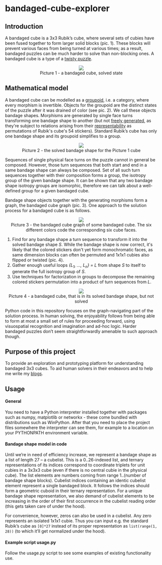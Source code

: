 # bandaged-cube-explorer
## Introduction
A bandaged cube is a 3x3 Rubik’s cube, where several sets of cubies have been fused together to form larger solid blocks (pic. 1). These blocks will prevent various faces from being turned at various times; as a result, bandaged puzzles can be much harder to solve than non-blocking ones. A bandaged cube is a type of a [twisty puzzle](http://www.google.com/images?q=twisty+puzzles).

<p align="center">
  <img src="https://ldubravsky.files.wordpress.com/2015/03/justinpocket2.png">
  <br> Picture 1 - a bandaged cube, solved state
</p>

## Mathematical model
A bandaged cube can be modelled as a [groupoid](https://en.wikipedia.org/wiki/Groupoid), i.e. a category, where every morphism is invertible. Objects for the groupoid are the distinct states of the puzzle after it was drained of color (see pic. 2). We call these objects bandage shapes. Morphisms are generated by single face turns transforming one bandage shape to another (but not [freely generated](https://ncatlab.org/nlab/show/free+groupoid), as they're subject to relations arising from their [representability](https://ncatlab.org/nlab/show/representation) as permutations of Rubik's cube's 54 stickers). Standard Rubik’s cube has only one bandage shape and its groupoid simplifies to a group.

<p align="center">
  <img src="https://ldubravsky.files.wordpress.com/2015/03/justinpocket4.png">
  <br> Picture 2 - the solved bandage shape for the Picture 1 cube
</p>

Sequences of single physical face turns on the puzzle cannot in general be composed. However, those turn sequences that both start and end in a same bandage shape can always be composed. Set of all such turn sequences together with their composition forms a group, the isotropy group of the given bandage shape. It can be shown that any two bandage shape isotropy groups are isomorphic, therefore we can talk about a well-defined group for a given bandaged cube.

Bandage shape objects together with the generating morphisms form a graph, the bandaged cube graph (pic. 3). One approach to the solution process for a bandaged cube is as follows.

<p align="center">
  <img src="https://ldubravsky.files.wordpress.com/2015/07/diamond2.png">
  <br> Picture 3 - the bandaged cube graph of some bandaged cube. The six different colors code the corresponding six cube faces.
</p>

1. Find for any bandage shape a turn sequence to transform it into the solved bandage shape *S*. While the bandage shape is now correct, it's likely that the colored stickers don't yet form monochromatic faces, as same dimension blocks can often be permuted and 1x1x1 cubies also flipped or twisted (pic. 4).
2. Gather enough useful loops *{L<sub>1</sub>, ..., L<sub>n</sub>} = L* from shape *S* to itself to generate the full isotropy group of *S*.
3. Use techniques for factorization in groups to decompose the remaining colored stickers permutation into a product of turn sequences from *L*.

<p align="center">
  <img src="https://ldubravsky.files.wordpress.com/2015/07/sr_block.jpg">
  <br> Picture 4 - a bandaged cube, that is in its solved bandage shape, but not solved
</p>

Python code in this repository focuses on the graph-navigating part of the solution process. In human solving, the enjoyability follows from being able to form at most a small set of rules for proceeding forward, using visuospatial recognition and imagination and ad-hoc logic. Harder bandaged puzzles don’t seem straightforwardly amenable to such approach though.

## Purpose of this project
To provide an exploration and prototyping platform for understanding bandaged 3x3 cubes. To aid human solvers in their endeavors and to help me write my [blogs](https://ldubravsky.wordpress.com/).

## Usage
#### General
You need to have a Python interpreter installed together with packages such as numpy, matplotlib or networkx - these come bundled with distributions such as WinPython. After that you need to place the project files somewhere the interpreter can see them, for example to a location on your PYTHONPATH environment variable.

#### Bandage shape model in code
Until we’re in need of efficiency increase, we represent a bandage shape as a list of length 27 – a cubelist. This is a 0..26-indexed list, and ternary representations of its indices correspond to coordinate triplets for unit cubies in a 3x3x3 cube (even if there is no central cubie in the physical cube). The list elements are numbers coming from range 1..(number of bandage shape blocks). Cubelist indices containing an identic cubelist element represent a single bandaged block. It follows the indices should form a geometric cuboid in their ternary representation. For a unique bandage shape representation, we also demand of cubelist elements to be increasing in the order of their first occurrence in the cubelist reading order (this gets taken care of under the hood).

For convenience, however, zeros can also be used in a cubelist. Any zero represents an isolated 1x1x1 cubie. Thus you can input e.g. the standard Rubik’s cube as ```[0]*27``` instead of its proper representation as ```list(range(1, 28))``` (to which it’ll get normalized under the hood).

#### Example script usage.py
Follow the usage.py script to see some examples of existing functionality use.
